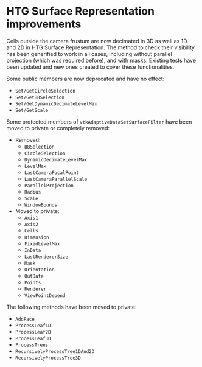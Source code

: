 # HTG Surface Representation improvements

Cells outside the camera frustum are now decimated in 3D as well as 1D and 2D in HTG Surface Representation. The method to check their visibility has been
generified to work in all cases, including without parallel projection (which was required before), and with masks. Existing tests have been updated and new ones
created to cover these functionalities.

Some public members are now deprecated and have no effect:
  - `Set/GetCircleSelection`
  - `Set/GetBBSelection`
  - `Set/GetDynamicDecimateLevelMax`
  - `Set/GetScale`

Some protected members of `vtkAdaptiveDataSetSurfaceFilter` have been moved to private or completely removed:
- Removed:
  - `BBSelection`
  - `CircleSelection`
  - `DynamicDecimateLevelMax`
  - `LevelMax`
  - `LastCameraFocalPoint`
  - `LastCameraParallelScale`
  - `ParallelProjection`
  - `Radius`
  - `Scale`
  - `WindowBounds`
- Moved to private:
  - `Axis1`
  - `Axis2`
  - `Cells`
  - `Dimension`
  - `FixedLevelMax`
  - `InData`
  - `LastRendererSize`
  - `Mask`
  - `Orientation`
  - `OutData`
  - `Points`
  - `Renderer`
  - `ViewPointDepend`

The following methods have been moved to private:
  - `AddFace`
  - `ProcessLeaf1D`
  - `ProcessLeaf2D`
  - `ProcessLeaf3D`
  - `ProcessTrees`
  - `RecursivelyProcessTree1DAnd2D`
  - `RecursivelyProcessTree3D`

